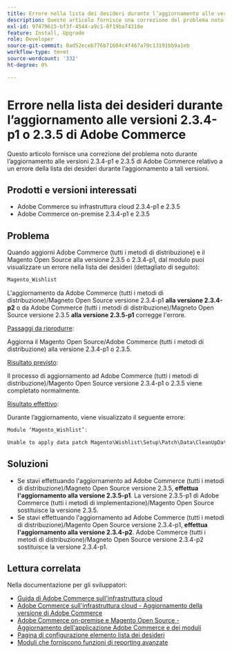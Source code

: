 ```yaml
---
title: Errore nella lista dei desideri durante l’aggiornamento alle versioni 2.3.4-p1 o 2.3.5 di Adobe Commerce
description: Questo articolo fornisce una correzione del problema noto durante l’aggiornamento alle versioni 2.3.4-p1 e 2.3.5 di Adobe Commerce relativo a un errore della lista dei desideri durante l’aggiornamento a tali versioni.
exl-id: 97479615-bf3f-4544-a9c1-8f19ba74318e
feature: Install, Upgrade
role: Developer
source-git-commit: 0ad52eceb776b71604c4f467a70c13191bb9a1eb
workflow-type: tm+mt
source-wordcount: '332'
ht-degree: 0%

---
```


# Errore nella lista dei desideri durante l’aggiornamento alle versioni 2.3.4-p1 o 2.3.5 di Adobe Commerce

Questo articolo fornisce una correzione del problema noto durante l’aggiornamento alle versioni 2.3.4-p1 e 2.3.5 di Adobe Commerce relativo a un errore della lista dei desideri durante l’aggiornamento a tali versioni.

## Prodotti e versioni interessati

* Adobe Commerce su infrastruttura cloud 2.3.4-p1 e 2.3.5
* Adobe Commerce on-premise 2.3.4-p1 e 2.3.5

## Problema

Quando aggiorni Adobe Commerce (tutti i metodi di distribuzione) e il Magento Open Source alla versione 2.3.5 o 2.3.4-p1, dal modulo puoi visualizzare un errore nella lista dei desideri (dettagliato di seguito):

```php
Magento_Wishlist
```

L&#39;aggiornamento da Adobe Commerce (tutti i metodi di distribuzione)/Magneto Open Source versione 2.3.4-p1 **alla versione 2.3.4-p2** o da Adobe Commerce (tutti i metodi di distribuzione)/Magneto Open Source versione 2.3.5 **alla versione 2.3.5-p1** corregge l&#39;errore.

<u>Passaggi da riprodurre</u>:

Aggiorna il Magento Open Source/Adobe Commerce (tutti i metodi di distribuzione) alla versione 2.3.4-p1 o 2.3.5.

<u>Risultato previsto</u>:

Il processo di aggiornamento ad Adobe Commerce (tutti i metodi di distribuzione)/Magento Open Source versione 2.3.4-p1 o 2.3.5 viene completato normalmente.

<u>Risultato effettivo</u>:

Durante l’aggiornamento, viene visualizzato il seguente errore:

```php
Module ‘Magento_Wishlist’:

Unable to apply data patch Magento\Wishlist\Setup\Patch\Data\CleanUpData for module Magento_Wishlist. Original exception message: Unable to unserialize value. Error: Syntax error
```

## Soluzioni

* Se stavi effettuando l&#39;aggiornamento ad Adobe Commerce (tutti i metodi di distribuzione)/Magneto Open Source versione 2.3.5, **effettua l&#39;aggiornamento alla versione 2.3.5-p1**. La versione 2.3.5-p1 di Adobe Commerce (tutti i metodi di implementazione)/Magento Open Source sostituisce la versione 2.3.5.
* Se stavi effettuando l&#39;aggiornamento ad Adobe Commerce (tutti i metodi di distribuzione)/Magento Open Source versione 2.3.4-p1, **effettua l&#39;aggiornamento alla versione 2.3.4-p2**. Adobe Commerce (tutti i metodi di distribuzione)/Magneto Open Source versione 2.3.4-p2 sostituisce la versione 2.3.4-p1.

## Lettura correlata

Nella documentazione per gli sviluppatori:

* [Guida di Adobe Commerce sull&#39;infrastruttura cloud](https://devdocs.magento.com/cloud/bk-cloud.html)
* [Adobe Commerce sull&#39;infrastruttura cloud - Aggiornamento della versione di Adobe Commerce](https://devdocs.magento.com/cloud/project/project-upgrade.html)
* [Adobe Commerce on-premise e Magento Open Source - Aggiornamento dell&#39;applicazione Adobe Commerce e dei moduli](https://devdocs.magento.com/guides/v2.3/comp-mgr/bk-compman-upgrade-guide.html)
* [Pagina di configurazione elemento lista dei desideri](https://devdocs.magento.com/guides/v2.3/frontend-dev-guide/layouts/product-layouts.html#wishlist-item-configure-page)
* [Moduli che forniscono funzioni di reporting avanzate](https://devdocs.magento.com/guides/v2.3/advanced-reporting/modules.html)
